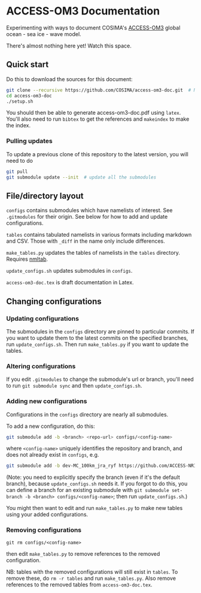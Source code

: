 # ACCESS-OM3 Documentation
Experimenting with ways to document COSIMA's [ACCESS-OM3](https://github.com/COSIMA/access-om3) global ocean - sea ice - wave model.

There's almost nothing here yet! Watch this space.

## Quick start

Do this to download the sources for this document:
```bash
git clone --recursive https://github.com/COSIMA/access-om3-doc.git  # NB: need --recursive due to submodules
cd access-om3-doc
./setup.sh 
```
You should then be able to generate access-om3-doc.pdf using `latex`. You'll also need to run `bibtex` to get the references and `makeindex` to make the index.

### Pulling updates

To update a previous clone of this repository to the latest version, you will need to do
```bash
git pull
git submodule update --init  # update all the submodules
```

## File/directory layout

`configs` contains submodules which have namelists of interest. See `.gitmodules` for their origin. See below for how to add and update configurations.

`tables` contains tabulated namelists in various formats including markdown and CSV. Those with `_diff` in the name only include differences.

`make_tables.py` updates the tables of namelists in the `tables` directory. Requires [nmltab](https://github.com/aekiss/nmltab).

`update_configs.sh` updates submodules in `configs`.

`access-om3-doc.tex` is draft documentation in Latex.

## Changing configurations

### Updating configurations

The submodules in the `configs` directory are pinned to particular commits. If you want to update them to the latest commits on the specified branches, run `update_configs.sh`. Then run `make_tables.py` if you want to update the tables.

### Altering configurations

If you edit `.gitmodules` to change the submodule's url or branch, you'll need to run `git submodule sync` and then `update_configs.sh`.

### Adding new configurations

Configurations in the `configs` directory are nearly all submodules.

To add a new configuration, do this:
```bash
git submodule add -b <branch> <repo-url> configs/<config-name>
```
where `<config-name>` uniquely identifies the repository and branch, and does not already exist in `configs`, e.g.
```bash
git submodule add -b dev-MC_100km_jra_ryf https://github.com/ACCESS-NRI/access-om3-configs.git configs/dev-MC_100km_jra_ryf
```
(Note: you need to explicitly specify the branch (even if it's the default branch), because `update_configs.sh` needs it. If you forgot to do this, you can define a branch for an existing submodule with `git submodule set-branch -b <branch> configs/<config-name>`; then run `update_configs.sh`.)

You might then want to edit and run `make_tables.py` to make new tables using your added configurations.

### Removing configurations

```
git rm configs/<config-name>
```
then edit `make_tables.py` to remove references to the removed configuration.

NB: tables with the removed configurations will still exist in `tables`. To remove these, do `rm -r tables` and run `make_tables.py`. Also remove references to the removed tables from `access-om3-doc.tex`.
